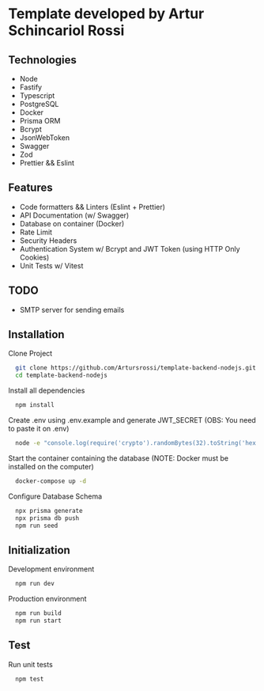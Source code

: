 # Template developed by Artur Schincariol Rossi

## Technologies

- Node
- Fastify
- Typescript
- PostgreSQL
- Docker
- Prisma ORM
- Bcrypt
- JsonWebToken
- Swagger
- Zod
- Prettier && Eslint

## Features

- Code formatters && Linters (Eslint + Prettier)
- API Documentation (w/ Swagger)
- Database on container (Docker)
- Rate Limit
- Security Headers
- Authentication System w/ Bcrypt and JWT Token (using HTTP Only Cookies)
- Unit Tests w/ Vitest

## TODO

- SMTP server for sending emails

## Installation

Clone Project

```bash
  git clone https://github.com/Artursrossi/template-backend-nodejs.git
  cd template-backend-nodejs
```

Install all dependencies

```bash
  npm install
```

Create .env using .env.example and generate JWT_SECRET (OBS: You need to paste it on .env)

```bash
  node -e "console.log(require('crypto').randomBytes(32).toString('hex'))"
```

Start the container containing the database (NOTE: Docker must be installed on the computer)

```bash
  docker-compose up -d
```

Configure Database Schema

```bash
  npx prisma generate
  npx prisma db push
  npm run seed
```

## Initialization

Development environment

```bash
  npm run dev
```

Production environment

```bash
  npm run build
  npm run start
```

## Test

Run unit tests

```bash
  npm test
```
